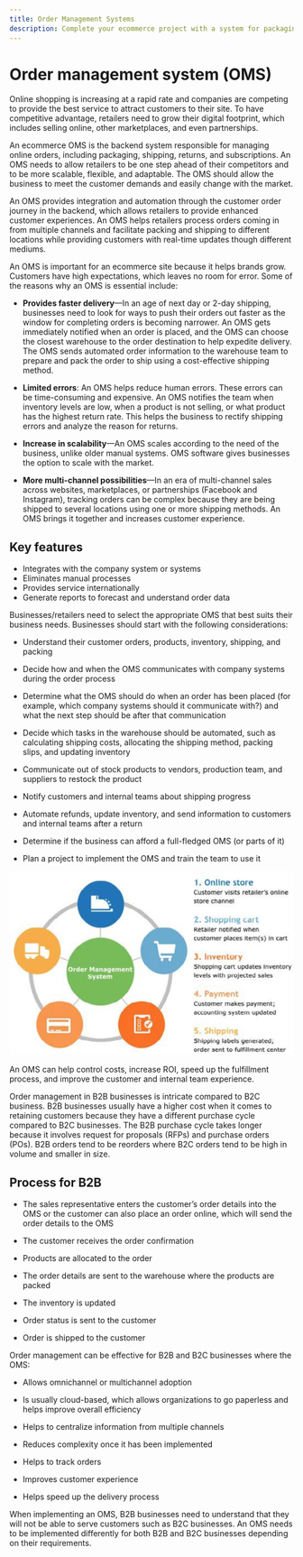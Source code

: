 ```yaml
---
title: Order Management Systems
description: Complete your ecommerce project with a system for packaging, shipping, and returns.
---
```


# Order management system (OMS)

Online shopping is increasing at a rapid rate and companies are competing to provide the best service to attract customers to their site. To have competitive advantage, retailers need to grow their digital footprint, which includes selling online, other marketplaces, and even partnerships.

An ecommerce OMS is the backend system responsible for managing online orders, including packaging, shipping, returns, and subscriptions. An OMS needs to allow retailers to be one step ahead of their competitors and to be more scalable, flexible, and adaptable. The OMS should allow the business to meet the customer demands and easily change with the market.

An OMS provides integration and automation through the customer order journey in the backend, which allows retailers to provide enhanced customer experiences. An OMS helps retailers process orders coming in from multiple channels and facilitate packing and shipping to different locations while providing customers with real-time updates though different mediums.

An OMS is important for an ecommerce site because it helps brands grow. Customers have high expectations, which leaves no room for error. Some of the reasons why an OMS is essential include:

- **Provides faster delivery**—In an age of next day or 2-day shipping, businesses need to look for ways to push their orders out faster as the window for completing orders is becoming narrower. An OMS gets immediately notified when an order is placed, and the OMS can choose the closest warehouse to the order destination to help expedite delivery. The OMS sends automated order information to the warehouse team to prepare and pack the order to ship using a cost-effective shipping method.

- **Limited errors**: An OMS helps reduce human errors. These errors can be time-consuming and expensive. An OMS notifies the team when inventory levels are low, when a product is not selling, or what product has the highest return rate. This helps the business to rectify shipping errors and analyze the reason for returns.

- **Increase in scalability**—An OMS scales according to the need of the business, unlike older manual systems. OMS software gives businesses the option to scale with the market.

- **More multi-channel possibilities**—In an era of multi-channel sales across websites, marketplaces, or partnerships (Facebook and Instagram), tracking orders can be complex because they are being shipped to several locations using one or more shipping methods. An OMS brings it together and increases customer experience.

## Key features

- Integrates with the company system or systems
- Eliminates manual processes
- Provides service internationally
- Generate reports to forecast and understand order data

Businesses/retailers need to select the appropriate OMS that best suits their business needs. Businesses should start with the following considerations:

- Understand their customer orders, products, inventory, shipping, and packing

- Decide how and when the OMS communicates with company systems during the order process

- Determine what the OMS should do when an order has been placed (for example, which company systems should it communicate with?) and what the next step should be after that communication

- Decide which tasks in the warehouse should be automated, such as calculating shipping costs, allocating the shipping method, packing slips, and updating inventory

- Communicate out of stock products to vendors, production team, and suppliers to restock the product

- Notify customers and internal teams about shipping progress

- Automate refunds, update inventory, and send information to customers and internal teams after a return

- Determine if the business can afford a full-fledged OMS (or parts of it)

- Plan a project to implement the OMS and train the team to use it

![Order management system diagram](../../assets/playbooks/order-management-system.png)

An OMS can help control costs, increase ROI, speed up the fulfillment process, and improve the customer and internal team experience.

Order management in B2B businesses is intricate compared to B2C business. B2B businesses usually have a higher cost when it comes to retaining customers because they have a different purchase cycle compared to B2C businesses. The B2B purchase cycle takes longer because it involves request for proposals (RFPs) and purchase orders (POs). B2B orders tend to be reorders where B2C orders tend to be high in volume and smaller in size.

## Process for B2B

- The sales representative enters the customer’s order details into the OMS or the customer can also place an order online, which will send the order details to the OMS

- The customer receives the order confirmation

- Products are allocated to the order

- The order details are sent to the warehouse where the products are packed

- The inventory is updated

- Order status is sent to the customer

- Order is shipped to the customer

Order management can be effective for B2B and B2C businesses where the OMS:

- Allows omnichannel or multichannel adoption

- Is usually cloud-based, which allows organizations to go paperless and helps improve overall efficiency

- Helps to centralize information from multiple channels

- Reduces complexity once it has been implemented

- Helps to track orders

- Improves customer experience

- Helps speed up the delivery process

When implementing an OMS, B2B businesses need to understand that they will not be able to serve customers such as B2C businesses. An OMS needs to be implemented differently for both B2B and B2C businesses depending on their requirements.
